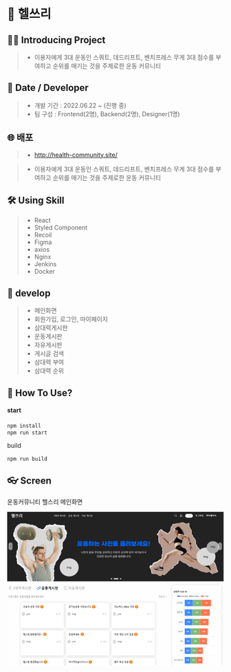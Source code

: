 # 📡 헬쓰리

## 💁‍♂️ Introducing Project

> - 이용자에게 3대 운동인 스쿼트, 데드리프트, 벤치프레스 무게 3대 점수를 부여하고 순위를 매기는 것을 주제로한 운동 커뮤니티

## 📅 Date / Developer

> - 개발 기간 : 2022.06.22 ~ (진행 중)
> - 팀 구성 : Frontend(2명), Backend(2명), Designer(1명)

## 🌐 배포

> - http://health-community.site/

> - 이용자에게 3대 운동인 스쿼트, 데드리프트, 벤치프레스 무게 3대 점수를 부여하고 순위를 매기는 것을 주제로한 운동 커뮤니티

## 🛠 Using Skill

> - React
> - Styled Component
> - Recoil
> - Figma
> - axios
> - Nginx
> - Jenkins
> - Docker

## 🧩 develop

> - 메인화면
> - 회원가입, 로그인, 마이페이지
> - 삼대력게시판
> - 운동게시판
> - 자유게시판
> - 게시글 검색
> - 삼대력 부여
> - 삼대력 순위

## 🔧 How To Use?

#### start

```
npm install
npm run start
```

build

```
npm run build
```

## 👓 Screen

<p>운동커뮤니티 헬스리 메인화면</p>
<center>
  <img
<<<<<<< HEAD
    src="./src/assets/images/readme_img.PNG"
=======
    src="./src/assets/images/readme_img.png"
  />
</center>
